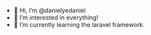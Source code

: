- 👋 Hi, I’m @danielyedaniel
- 👀 I’m interested in everything!
- 🌱 I’m currently learning the laravel framework.

<!---
danielyedaniel/danielyedaniel is a ✨ special ✨ repository because its `README.md` (this file) appears on your GitHub profile.
You can click the Preview link to take a look at your changes.
--->
